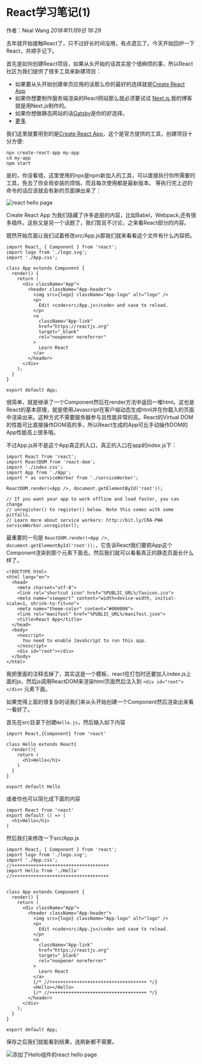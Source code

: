 # React学习笔记(1)

作者：Neal Wang _2018年11月9日 16:29_

去年就开始接触React了，只不过好长时间没用，有点遗忘了。今天开始回炉一下React，并顺手记下。

首先是如何创建React项目，如果从头开始的话其实是个很麻烦的事，所以React社区为我们提供了很多工具来新建项目：

  * 如果要从头开始创建单页应用的话那么你的最好的选择就是[Create React App](https://github.com/facebook/create-react-app)
  * 如果你想要制作服务端渲染的React网站那么就必须要试试 [Next.js](https://nextjs.org/),我的博客就是用Next.js制作的。
  * 如果你想做静态网站的话[Gatsby](https://www.gatsbyjs.org/)是你的好选择。
  * [更多](https://reactjs.org/docs/create-a-new-react-app.html#more-flexible-toolchains)

我们这里就要用到的是[Create React App](https://github.com/facebook/create-react-app)，这个是官方提供的工具，创建项目十分方便:

```
npx create-react-app my-app
cd my-app
npm start
```

是的，你没看错，这里使用的npx是npm新加入的工具，可以直接执行你所需要的工具，免去了你全局安装的烦恼，而且每次使用都是最新版本。
等执行完上述的命令的话应该就会有新的页面弹出来了：

![react hello page](/static/react_hello_page.jpg)

Create React App 为我们隐藏了许多底层的内容，比如Babel，Webpack,还有很多插件。这些又是另一个话题了，我们暂且不讨论，之来看React部分的内容。

既然开始页面让我们试着修改src/App.js那我们就来看看这个文件有什么内容把。

```
import React, { Component } from 'react';
import logo from './logo.svg';
import './App.css';

class App extends Component {
  render() {
    return (
      <div className="App">
        <header className="App-header">
          <img src={logo} className="App-logo" alt="logo" />
          <p>
            Edit <code>src/App.js</code> and save to reload.
          </p>
          <a
            className="App-link"
            href="https://reactjs.org"
            target="_blank"
            rel="noopener noreferrer"
          >
            Learn React
          </a>
        </header>
      </div>
    );
  }
}

export default App;
```

很简单，就是继承了一个Component然后在render方法中返回一堆html。这也是React的基本原理，就是使用Javascript在客户端动态生成html并在你载入的页面中渲染出来。这种方式不需要服务器参与且性能非常的高。React的Virtual DOM的性能可比直接操作DOM高的多，所以React生成的App可比手动操作DOM的App性能高上很多哦。

不过App.js并不是这个App真正的入口，真正的入口在app的index.js下：

```
import React from 'react';
import ReactDOM from 'react-dom';
import './index.css';
import App from './App';
import * as serviceWorker from './serviceWorker';

ReactDOM.render(<App />, document.getElementById('root'));

// If you want your app to work offline and load faster, you can change
// unregister() to register() below. Note this comes with some pitfalls.
// Learn more about service workers: http://bit.ly/CRA-PWA
serviceWorker.unregister();
```

最重要的一句是 `ReactDOM.render(<App />, document.getElementById('root'));`，它告诉React我们要把App这个Component渲染到那个元素下面去。然后我们就可以看看真正的静态页面长什么样了。

```
<!DOCTYPE html>
<html lang="en">
  <head>
    <meta charset="utf-8">
    <link rel="shortcut icon" href="%PUBLIC_URL%/favicon.ico">
    <meta name="viewport" content="width=device-width, initial-scale=1, shrink-to-fit=no">
    <meta name="theme-color" content="#000000">
    <link rel="manifest" href="%PUBLIC_URL%/manifest.json">
    <title>React App</title>
  </head>
  <body>
    <noscript>
      You need to enable JavaScript to run this app.
    </noscript>
    <div id="root"></div>
  </body>
</html>
```

我把里面的注释去掉了，其实这是一个模板，react在打包时还要加入index.js上面的js，然后js调用ReactDOM来渲染html页面然后注入到 `<div id="root"></div>` 元素下面。

如果觉得上面的很复杂的话我们来从头开始创建一个Component然后渲染出来看一看好了。

首先在src目录下创建`Hello.js`，然后输入如下内容

```
import React,{Component} from 'react'

class Hello extends React{
  render(){
    return (
      <h1>Hello</h1>
    )
  }
}

export default Hello
```

或者你也可以简化成下面的内容

```
import React from 'react'
export default () => (
  <h1>Hello</h1>
)
```
然后我们来修改一下src/App.js

```
import React, { Component } from 'react';
import logo from './logo.svg';
import './App.css';
//++++++++++++++++++++++++++++++++++++
import Hello from './Hello'
//++++++++++++++++++++++++++++++++++++


class App extends Component {
  render() {
    return (
      <div className="App">
        <header className="App-header">
          <img src={logo} className="App-logo" alt="logo" />
          <p>
            Edit <code>src/App.js</code> and save to reload.
          </p>
          <a
            className="App-link"
            href="https://reactjs.org"
            target="_blank"
            rel="noopener noreferrer"
          >
            Learn React
          </a>
          {/* //++++++++++++++++++++++++++++++++++++ */}
          <Hello></Hello>
          {/* //++++++++++++++++++++++++++++++++++++ */}
        </header>
      </div>
    );
  }
}

export default App;
```

保存之后我们就能看到结果，连刷新都不需要。

![添加了Hello组件的react hello page](/static/react_hello_page_1.jpg)
